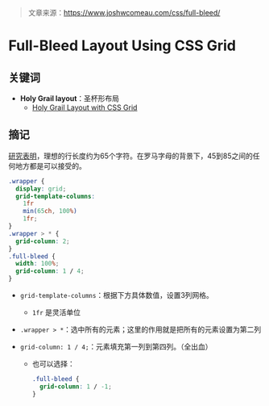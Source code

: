 > 文章来源：https://www.joshwcomeau.com/css/full-bleed/

# Full-Bleed Layout Using CSS Grid

## 关键词

- **Holy Grail layout**：圣杯形布局
  - [Holy Grail Layout with CSS Grid](https://www.geeksforgeeks.org/holy-grail-layout-with-css-grid/)



## 摘记

[研究表明](https://readings.design/PDF/the_elements_of_typographic_style.pdf)，理想的行长度约为65个字符。在罗马字母的背景下，45到85之间的任何地方都是可以接受的。

```css
.wrapper {
  display: grid;
  grid-template-columns:
    1fr
    min(65ch, 100%)
    1fr;
}
.wrapper > * {
  grid-column: 2; 
}
.full-bleed {
  width: 100%;
  grid-column: 1 / 4;
}
```

- `grid-template-columns`：根据下方具体数值，设置3列网格。

  - `1fr` 是灵活单位

- `.wrapper > *`：选中所有的元素；这里的作用就是把所有的元素设置为第二列

- `grid-column: 1 / 4;`：元素填充第一列到第四列。（全出血）

  - 也可以选择：

    ```css
    .full-bleed {
      grid-column: 1 / -1;
    }
    ```

    